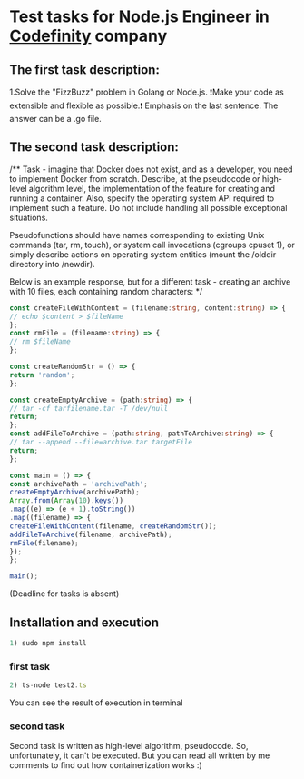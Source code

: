 # Test tasks for Node.js Engineer in [Codefinity](https://codefinity.com/) company
 
## The first task description:

1.Solve the "FizzBuzz" problem in Golang or Node.js. 
❗️Make your code as extensible and flexible as possible.❗️
Emphasis on the last sentence. The answer can be a .go file.


## The second task description:

/** 
Task - imagine that Docker does not exist, and as a developer, you need to implement Docker from scratch.
Describe, at the pseudocode or high-level algorithm level, the implementation of the feature for creating and running a container.
Also, specify the operating system API required to implement such a feature.
Do not include handling all possible exceptional situations.

Pseudofunctions should have names corresponding to existing Unix commands (tar, rm, touch),
or system call invocations (cgroups cpuset 1),
or simply describe actions on operating system entities (mount the /olddir directory into /newdir).

Below is an example response, but for a different task - creating an archive with 10 files, each containing random characters:
*/

```typescript
const createFileWithContent = (filename:string, content:string) => {
// echo $content > $fileName
};
const rmFile = (filename:string) => {
// rm $fileName
};

const createRandomStr = () => {
return 'random';
};

const createEmptyArchive = (path:string) => {
// tar -cf tarfilename.tar -T /dev/null
return;
};
const addFileToArchive = (path:string, pathToArchive:string) => {
// tar --append --file=archive.tar targetFile
return;
};

const main = () => {
const archivePath = 'archivePath';
createEmptyArchive(archivePath);
Array.from(Array(10).keys())
.map((e) => (e + 1).toString())
.map((filename) => {
createFileWithContent(filename, createRandomStr());
addFileToArchive(filename, archivePath);
rmFile(filename);
});
};

main();
```

(Deadline for tasks is absent)


## Installation and execution

```typescript
1) sudo npm install
```

### first task

```typescript
2) ts-node test2.ts
```

You can see the result of execution in terminal

### second task

Second task is written as high-level algorithm, pseudocode.
So, unfortunately, it can't be executed. But you can read all written by me comments
to find out how containerization works :)